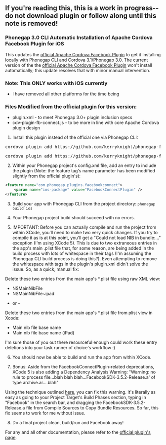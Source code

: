 ## If you're reading this, this is a work in progress--do not download plugin or follow along until this note is removed!

### Phonegap 3.0 CLI Automatic Installation of Apache Cordova Facebook Plugin for iOS

This updates the [official Apache Cordova Facebook Plugin](https://github.com/phonegap/phonegap-facebook-plugin) to get it installing locally with Phonegap CLI and Cordova 3.1/Phonegap 3.0. The current version of the the [official Apache Cordova Facebook Plugin](https://github.com/phonegap/phonegap-facebook-plugin) won't install automatically; this update resolves that with minor manual intervention.

### Note: This ONLY works with iOS currently
* I have removed all other platforms for the time being  

### Files Modified from the official plugin for this version:
* plugin.xml - to meet Phonegap 3.0+ plugin inclusion specs
* cdv-plugin-fb-connect.js - to be more in line with core Apache Cordova plugin design

1. Install this plugin instead of the official one via Phonegap CLI:
<pre>cordova plugin add https://github.com/kerryknight/phonegap-facebook-plugin.git --variable APP_ID=<id> --variable APP_NAME=<name></pre>
<pre>cordova plugin add https://github.com/kerryknight/phonegap-facebook-plugin.git</pre>

2. Within your Phonegap project's config.xml file, add an entry to include the plugin (Note: the feature tag's name parameter has been modified slightly from the official plugin's):
```xml
<feature name="com.phonegap.plugins.facebookconnect">
    <param name="ios-package" value="FacebookConnectPlugin" />
</feature>
``` 

 3. Build your app with Phonegap CLI from the project directory: `phonegap build ios`

 4. Your Phonegap project build should succeed with no errors. 

 5. IMPORTANT: Before you can actually compile and run the project from within XCode, you'll need to make two very quick changes. If you try to compile it as is at this point, you'll get a "Could not load NIB in bundle:..." exception (I'm using XCode 5). This is due to two extraneous entries in the app's main .plist file that, for some reason, are being added in the build process with lots of whitespace in their <string> tags (I'm assuming the Phonegap CLI build process is doing this?). Even attempting to remove the whitespace with <config-file> tags in the plugin's plugin.xml didn't solve the issue. So, as a quick, manual fix:

 Delete these two entries from the main app's *.plist file using raw XML view:
 * <key>NSMainNibFile</key>
 * <key>NSMainNibFile~ipad</key>

 - or -

 Delete these two entries from the main app's *.plist file from plist view in Xcode:
* Main nib file base name
* Main nib file base name (iPad)

I'm sure those of you out there resourceful enough could work these entry deletions into your task runner of choice's workflow :)

6. You should now be able to build and run the app from within XCode.

7. Bonus: Aside from the FacebookConnectPlugin-related deprecations, XCode 5 is also adding a Dependency Analysis Warning: "Warning: no rule to process file...blah blah blah...FacebookSDK-3.5.2-Release.a' of type archive.ar....blah"

Using the technique outlined [here](http://joytek.blogspot.tw/2011/09/xcode-4-warning-no-rule-to-process-file.html), you can fix this warning. It's literally as easy as going to your Project Target's Build Phases section, typing in "Facebook" in the search bar, and dragging the FacebookSDK-3.5.2-Release.a file from Compile Sources to Copy Bundle Resources. So far, this fix seems to work for me without issue.

8. Do a final project clean, build/run and Facebook away!

For any and all other documentation, please refer to the [official plugin's page](https://github.com/phonegap/phonegap-facebook-plugin).





